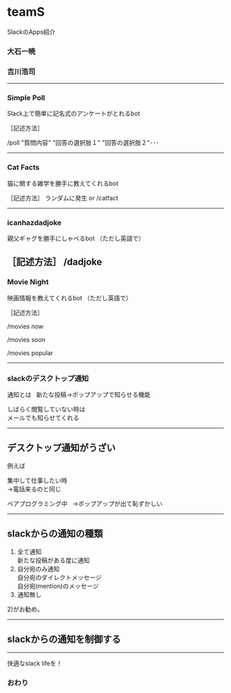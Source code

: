 # teamS

SlackのApps紹介

### 大石一暁  
### 吉川浩司

---

### Simple Poll

Slack上で簡単に記名式のアンケートがとれるbot

［記述方法］

/poll "質問内容" "回答の選択肢１" "回答の選択肢２"･･･

---

### Cat Facts

猫に関する雑学を勝手に教えてくれるbot

［記述方法］
ランダムに発生
or
/catfact

---

### icanhazdadjoke

親父ギャグを勝手にしゃべるbot
（ただし英語で）

［記述方法］
/dadjoke
---
### Movie Night

映画情報を教えてくれるbot
（ただし英語で）

［記述方法］

/movies now

/movies soon

/movies popular

---
### slackのデスクトップ通知

通知とは  
新たな投稿→ポップアップで知らせる機能

しばらく閲覧していない時は  
メールでも知らせてくれる

---
## デスクトップ通知がうざい

例えば  

集中して仕事したい時  
→電話来るのと同じ

ペアプログラミング中  
→ポップアップが出て恥ずかしい

---
## slackからの通知の種類

1) 全て通知  
新たな投稿がある度に通知  
2) 自分宛のみ通知  
自分宛のダイレクトメッセージ  
自分宛(mention)のメッセージ  
3) 通知無し  

2)がお勧め。  

---
## slackからの通知を制御する


---
快適なslack lifeを！

### おわり
